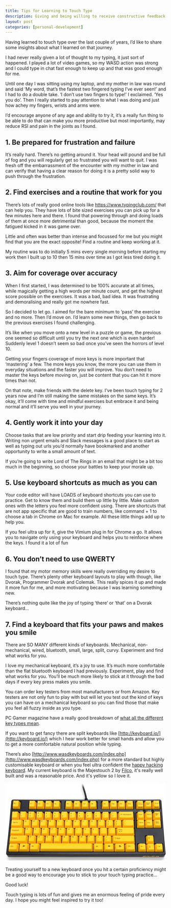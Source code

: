 ```yaml
---
title: Tips for Learning to Touch Type
description: Giving and being willing to receive constructive feedback and why it matters.
layout: post
categories: [personal-development]
---
```


Having learned to touch type over the last couple of years, I’d like to share some insights about what I learned on that journey.

I had never really given a lot of thought to my typing, it just sort of happened. I played a lot of video games, so my WASD action was strong and I could type in chat fast enough to keep up and that was good enough for me.

Until one day I was sitting using my laptop, and my mother in law was round and said ‘My word, that’s the fastest two fingered typing I’ve ever seen!’ and I had to do a double take. ‘I don’t use two fingers to type!’ I exclaimed. ‘Yes you do’. Then I really started to pay attention to what I was doing and just how achey my fingers, wrists and arms were.

I’d encourage anyone of any age and ability to try it, it’s a really fun thing to be able to do that can make you more productive but most importantly, may reduce RSI and pain in the joints as I found.

## 1. Be prepared for frustration and failure

It’s really hard. There’s no getting around it. Your head will pound and be full of fog and you will regularly get so frustrated you will want to quit. I was fresh off the embarrassment of the encounter with my mother in law and can verify that having a clear reason for doing it is a pretty solid way to push through the frustration.

## 2. Find exercises and a routine that work for you

There’s lots of really good online tools like https://www.typingclub.com/ that can help you. They have lots of bite sized exercises you can pick up for a few minutes here and there. I found that powering through and doing loads of them at once more detrimental than good, because the moment the fatigued kicked in it was game over.

Little and often was better than intense and focussed for me but you might find that you are the exact opposite! Find a routine and keep working at it.

My routine was to do initially 5 mins every single morning before starting my work then I built up to 10 then 15 mins over time as I got less tired doing it.

## 3. Aim for coverage over accuracy

When I first started, I was determined to be 100% accurate at all times, while magically getting a high words per minute count, and get the highest score possible on the exercises. It was a bad, bad idea. It was frustrating and demoralising and really got me nowhere fast.

So I decided to let go. I aimed for the bare minimum to ‘pass’ the exercise and no more. Then I’d move on. I’d learn some new things, then go back to the previous exercises I found challenging.

It’s like when you move onto a new level in a puzzle or game, the previous one seemed so difficult until you try the next one which is even harder! Suddenly level 1 doesn’t seem so bad once you’ve seen the horrors of level 10.

Getting your fingers coverage of more keys is more important that ‘mastering’ a few. The more keys you know, the more you can use them in everyday situations and the faster you will improve. You don’t need to master the keys before moving on, just be content that you can hit it more times than not.

On that note, make friends with the delete key. I’ve been touch typing for 2 years now and I’m still making the same mistakes on the same keys. It’s okay, it’ll come with time and mindful exercises but embrace it and being normal and it’ll serve you well in your journey.

## 4. Gently work it into your day

Choose tasks that are low priority and start drip feeding your learning into it. Writing non urgent emails and Slack messages is a good place to start as well as typing out urls you’d normally have bookmarked and another opportunity to write a small amount of text.

If you’re going to write Lord of The Rings in an email that might be a bit too much in the beginning, so choose your battles to keep your morale up.

## 5. Use keyboard shortcuts as much as you can

Your code editor will have LOADS of keyboard shortcuts you can use to practice. Get to know them and build them up little by little. Make custom ones with the letters you feel more confident using. There are shortcuts that are not app specific that are good to train numbers, like command + 1 to choose a tab in Chrome on Mac for example. All these little things add up to help you.

If you feel ultra up for it, give the Vimium plug in for Chrome a go. It allows you to navigate only using your keyboard and helps you to reinforce where the keys. I found it a lot of fun

## 6. You don’t need to use QWERTY

I found that my motor memory skills were really overriding my desire to touch type. There’s plenty other keyboard layouts to play with though, like Dvorak, Programmer Dvorak and Colemak. This really spices it up and made it more fun for me, and more motivating because I was learning something new.

There’s nothing quite like the joy of typing ‘there’ or ‘that’ on a Dvorak keyboard…

## 7. Find a keyboard that fits your paws and makes you smile

There are SO MANY different kinds of keyboards. Mechanical, non-mechanical, wired, bluetooth, small, large, split, curvy. Experiment and find what works for you.

I love my mechanical keyboard, it’s a joy to use. It’s much more comfortable than the flat bluetooth keyboard I had previously. Experiment, play and find what works for you. You’ll be much more likely to stick at it through the bad days if every key press makes you smile.

You can order key testers from most manufacturers or from Amazon. Key testers are not only fun to play with but will let you test out the kind of keys you can have on a mechanical keyboard so you can find those that make you feel all fuzzy inside as you type.

PC Gamer magazine have a really good breakdown of [what all the different key types mean](https://www.pcgamer.com/uk/best-mechanical-switches-for-gaming/).

If you want to get fancy there are split keyboards like [http://keyboard.io/](http://keyboard.io/) which I hear work better for small hands and allow you to get a more comfortable natural position while typing.

There’s also [http://www.wasdkeyboards.com/index.php](http://www.wasdkeyboards.com/index.php) for a more standard but highly customisable keyboard or when you feel ultra confident the [happy hacking keyboard](https://www.amazon.co.uk/PFU-Hacking-Keyboard-Professional2-PD-KB400B/dp/B000EXZ0VC). My current keyboard is the Majestouch 2 by [Filco](http://www.filcokeyboards.co.uk/), it's really well built and was a reasonable price. And it's yellow so I love it.

![my keyboard](/assets/images/touch-typing/1.jpg)

Treating yourself to a new keyboard once you hit a certain proficiency might be a good way to encourage you to stick to your touch typing practice…

Good luck!

Touch typing is lots of fun and gives me an enormous feeling of pride every day. I hope you might feel inspired to try it too!
